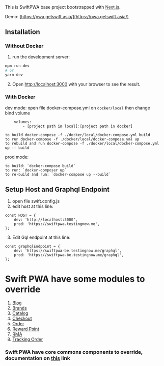 This is SwiftPWA base project bootstrapped with [Next.js](https://nextjs.org/).

Demo: [https://pwa.getswift.asia/](https://pwa.getswift.asia/)

## Installation

### Without Docker
1. run the development server:
```bash
npm run dev
# or
yarn dev
```
2. Open [http://localhost:3000](http://localhost:3000) with your browser to see the result.

### With Docker
dev mode: 
open file docker-compose.yml on `docker/local` then change bind volume 
```
    volumes:
        - [project path in local]:[project path in docker]
``` 

```
to build docker-compose -f ./docker/local/docker-compose.yml build
to run docker-compose -f ./docker/local/docker-compose.yml up
to rebuild and run docker-compose -f ./docker/local/docker-compose.yml up -- build
```

prod mode:
```
to build: `docker-compose build`
to run: `docker-composer up`
to re-build and run: `docker-compose up --build`
```




## Setup Host and Graphql Endpoint
1. open file swift.config.js
2. edit host at this line:
```
const HOST = {
    dev: 'http://localhost:3000',
    prod: 'https://swiftpwa.testingnow.me',
};
```
3. Edit Gql endpoint at this line:
```
const graphqlEndpoint = {
    dev: 'https://swiftpwa-be.testingnow.me/graphql',
    prod: 'https://swiftpwa-be.testingnow.me/graphql',
};
```

# Swift PWA have some modules to override
1. [Blog](src/core/blog/readme.md) 
2. [Brands](src/core/brands/readme.md) 
3. [Catalog](src/core/catalog/readme.md) 
4. [Checkout](src/core/checkout/readme.md) 
5. [Order](src/core/order/readme.md) 
6. [Reward Point](src/core/rewardpoint/readme.md) 
7. [RMA](src/core/rma/readme.md) 
8. [Tracking Order](src/core/trackingorder/readme.md) 

### Swift PWA have core commons components to override, documentation on [this](src/core/commons/readme.md) link
